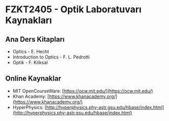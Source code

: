 # FZKT2405 - Optik Laboratuvarı Kaynakları

## Ana Ders Kitapları
- Optics - E. Hecht
- Introduction to Optics - F. L. Pedrotti
- Optik - F. Köksal

## Online Kaynaklar
- MIT OpenCourseWare: [https://ocw.mit.edu/](https://ocw.mit.edu/)
- Khan Academy: [https://www.khanacademy.org/](https://www.khanacademy.org/)
- HyperPhysics: [http://hyperphysics.phy-astr.gsu.edu/hbase/index.html](http://hyperphysics.phy-astr.gsu.edu/hbase/index.html)
